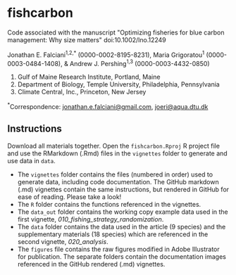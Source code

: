 # fishcarbon
Code associated with the manuscript "Optimizing fisheries for blue carbon management: Why size matters"
doi:10.1002/lno.12249

Jonathan E. Falciani<sup>1,2,*</sup> (0000-0002-8195-8231), Maria Grigoratou<sup>1</sup> (0000-0003-0484-1408), & Andrew J. Pershing<sup>1,3</sup> (0000-0003-4432-0850)

1. Gulf of Maine Research Institute, Portland, Maine
2. Department of Biology, Temple University, Philadelphia, Pennsylvania
3. Climate Central, Inc., Princeton, New Jersey

<sup>*</sup>Correspondence: jonathan.e.falciani@gmail.com, joeri@aqua.dtu.dk

## Instructions

Download all materials together. Open the `fishcarbon.Rproj` R project file and use the RMarkdown (.Rmd) files in the `vignettes` folder to generate and use data in `data`.

+ The `vignettes` folder contains the files (numbered in order) used to generate data, including code documentation. The GitHub markdown (.md) vignettes contain the same instructions, but rendered in GitHub for ease of reading. Please take a look!
+ The `R` folder contains the functions referenced in the vignettes.
+ The `data_out` folder contains the working copy example data used in the first vignette, *010_fishing_strategy_randomization*.
+ The `data` folder contains the data used in the article (9 species) and the supplementary materials (18 species) which are referenced in the second vignette, *020_analysis*.
+ The `figures` file contains the raw figures modified in Adobe Illustrator for publication. The separate folders contain the documentation images referenced in the GitHub rendered (.md) vignettes.
